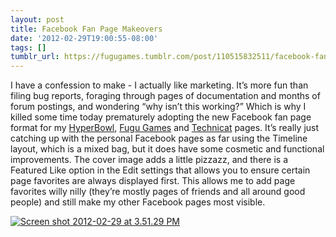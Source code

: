 ```yaml
---
layout: post
title: Facebook Fan Page Makeovers
date: '2012-02-29T19:00:55-08:00'
tags: []
tumblr_url: https://fugugames.tumblr.com/post/110515832511/facebook-fan-page-makeovers
---
```

I have a confession to make - I actually like marketing. It’s more fun than filing bug reports, foraging through pages of documentation and months of forum postings, and wondering “why isn’t this working?” Which is why I killed some time today prematurely adopting the new Facebook fan page format for my [HyperBowl](http://facebook.com/hyperbowl), [Fugu Games](http://facebook.com/fugugames) and [Technicat](http://facebook.com/technicatllc) pages. It’s really just catching up with the personal Facebook pages as far using the Timeline layout, which is a mixed bag, but it does have some cosmetic and functional improvements. The cover image adds a little pizzazz, and there is a Featured Like option in the Edit settings that allows you to ensure certain page favorites are always displayed first. This allows me to add page favorites willy nilly (they’re mostly pages of friends and all around good people) and still make my other Facebook pages most visible.

[![](http://itshardtofondlepenguins.com/wp-content/uploads/2012/02/Screen-shot-2012-02-29-at-3.51.29-PM.png "Screen shot 2012-02-29 at 3.51.29 PM")](http://itshardtofondlepenguins.com/wp-content/uploads/2012/02/Screen-shot-2012-02-29-at-3.51.29-PM.png)

